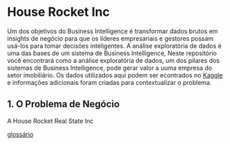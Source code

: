 # House Rocket Inc




Um dos objetivos do Business Intelligence é transformar dados brutos em insights de negócio  para que os líderes empresariais e gestores possam usá-los para tomar decisões inteligentes. A análise exploratória de dados é uma das bases de um sistema de Business Intelligence, Neste repositório você encontrará como a análise exploratória de dados, um dos pilares dos sistemas de Business Intelligence, pode gerar valor a uuma empresa do setor imobiliário. Os dados utilizados aqui podem ser econtrados no [Kaggle](https://www.kaggle.com/datasets/harlfoxem/housesalesprediction/discussion/207885) e informações adicionais foram criadas para contextualizar o problema.

## 1. O Problema de Negócio

A House Rocket Real State Inc

[glossário](https://info.kingcounty.gov/assessor/esales/Glossary.aspx)
